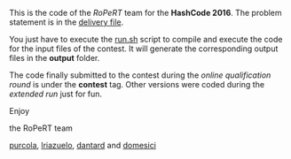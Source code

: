 This is the code of the *RoPeRT* team for the **HashCode 2016**.
The problem statement is in the [delivery file](delivery.pdf).

You just have to execute the [run.sh](run.sh) script to compile and execute the code for the input files of the contest.
It will generate the corresponding output files in the **output** folder.

The code finally submitted to the contest during the *online qualification round* is under the **contest** tag. Other versions were coded during the *extended run* just for fun.

Enjoy

the RoPeRT team

[purcola](https://github.com/purcola), [lriazuelo](https://github.com/lriazuelo), [dantard](https://github.com/dantard) and [domesici](https://github.com/domesici)

